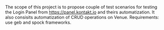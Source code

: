 The scope of this project is to propose couple of test scenarios for testing the Login Panel from https://panel.kontakt.io  and theirs automatization. It also consisits automatization of CRUD operations on Venue.
Requirements: use geb and spock frameworks.
